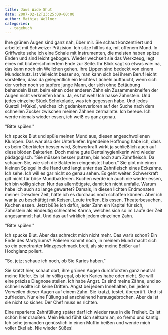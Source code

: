 ```yaml
---
title: Jaws Wide Shut
date: 2007-02-12T23:25:00+00:00
author: Mathias Wellner
categories:
  - tagebuch
---
```

Ihre grünen Augen sind ganz nah, über mir. Sie schaut konzentriert und arbeitet mit Schweizer Präzision. Ich sitze hilflos da, mit offenem Mund. In Griffweite sehe ich eine Schale mit Instrumenten, die meisten haben spitze Enden und sind leicht gebogen. Wieder wechselt sie das Werkzeug, legt eines mit blutverschmiertem Ende zur Seite. Ihr Blick sagt so etwas wie: na, das kann noch ein Weilchen gehen. Ihre Lippen sind bedeckt von einem Mundschutz. Ist vielleicht besser so, man kann sich bei ihrem Beruf leicht vorstellen, dass da gelegentlich ein leichtes Lächeln auftaucht, wenn sich der vorher noch so tapfere junge Mann, der sich ohne Betäubung behandeln lässt, beim einen oder anderen Zahn ein Zusammenkneifen der Augen nicht verkneifen kann. Ja, es tut weh! Ich hasse Zahnstein. Und jedes einzelne Stück Schokolade, was ich gegessen habe. Und jedes Guetzli (=Keks), welches ich gedankenverloren auf der Suche nach dem schnellen Zucker zwischen meinen Zähnen zermalmte. Ich bereue. Ich werde niemals wieder essen, ich weiß es ganz genau. 

"Bitte spülen." 

Ich spucke Blut und spüle meinen Mund aus, diesen angeschwollenen Klumpen. Das war also der Unterkiefer. Irgendeine Hoffnung habe ich, dass es beim Oberkiefer besser wird, Schwerkraft wirkt ja schließlich auch auf diese blöden Bakterien. Doch meine gute Dentalhygienikerin wird wieder pädagogisch. "Sie müssen besser putzen, bis hoch zum Zahnfleisch. Da schauen Sie, wie sich die Bakterien eingenistet haben." Sie gibt mir einen kleinen Spiegel in die Hand und langt unter das Zahnfleisch eines Eckzahns. Ich sehe. Ich will es gar nicht so genau sehen. Es geht weiter. Schwerkraft gilt nicht für böse Mundbakterien. Kuchen werde ich auch nie wieder essen, ich bin völlig sicher. Nur das allernötigste, damit ich nicht umfalle. Warum habe ich auch so lange gewartet? Damals, in diesen lichten Endmonaten meiner Dresdner Zeit, hätte ich es durchaus noch schaffen können. Aber ich war ja zu beschäftigt mit Reisen, Leute treffen, Eis essen, Theaterbesuchen, Kuchen essen. Jetzt büße ich dafür, jeder Zahn ein Kapitel für sich, Zahnstein als eindeutig schlechtes Karma, welches sich so im Laufe der Zeit angesammelt hat. Und das auf wirklich jedem einzelnen Zahn. 

"Bitte spülen." 

Ich spucke Blut. Aber das schreckt mich nicht mehr. Das war&#8217;s schon? Ein Ende des Martyriums? Polieren kommt noch, in meinem Mund macht sich so ein penetranter Minzgeschmack breit, als sie meine Beißer auf Hochglanz poliert. 

"So, jetzt schaue ich noch, ob Sie Karies haben." 

Sie kratzt hier, schaut dort, ihre grünen Augen durchforsten ganz neutral meine Kiefer. Es ist ihr völlig egal, ob ich Karies habe oder nicht. Sie will eine präzise Diagnose stellen. Ich habe Angst. Es sind meine Zähne, und so schnell wollte ich keine Dritten. Angst bei jedem Innehalten, bei jedem Verweilen dieser Augen auf einem Zahn. Sie kratzt, testet, überprüft. Und ist zufrieden. Nur eine Füllung sei anscheinend herausgebrochen. Aber da ist sie nicht so sicher. Der Chef muss es richten. 

Eine reparierte Zahnfüllung später darf ich wieder raus in die Freiheit. Es ist schön hier draußen. Mein Mund fühlt sich seltsam an, so fremd und kantig. Ich sehe jemanden genüsslich in einen Muffin beißen und wende mich voller Ekel ab. Nie wieder Süßes!